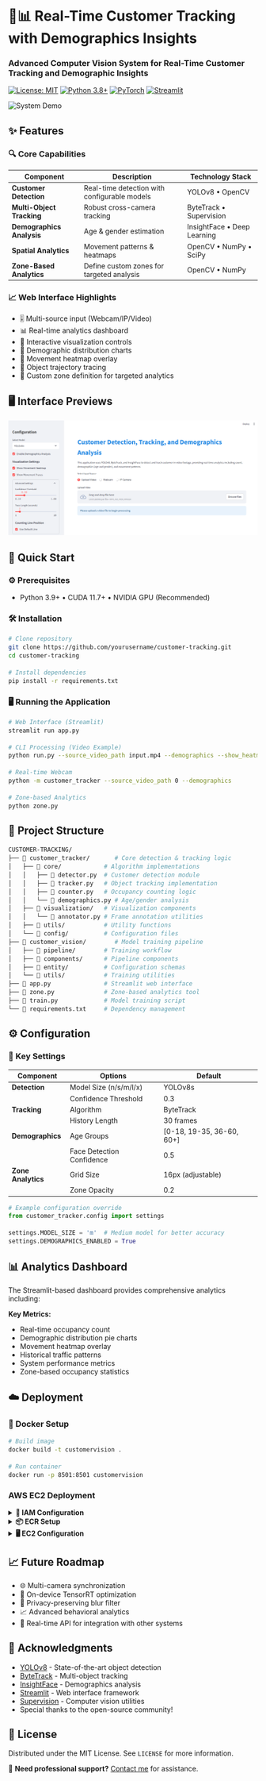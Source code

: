 # 🏬📊 Real-Time Customer Tracking with Demographics Insights 

### Advanced Computer Vision System for Real-Time Customer Tracking and Demographic Insights

[![License: MIT](https://img.shields.io/badge/License-MIT-yellow.svg)](https://opensource.org/licenses/MIT)
[![Python 3.8+](https://img.shields.io/badge/Python-3.8%2B-blue.svg)](https://www.python.org/)
[![PyTorch](https://img.shields.io/badge/PyTorch-%3E%3D1.8-red.svg)](https://pytorch.org/)
[![Streamlit](https://img.shields.io/badge/Streamlit-%E2%89%A50.85-orange.svg)](https://streamlit.io/)

![System Demo](assets/output.gif)

</div>


## ✨ Features

### 🔍 Core Capabilities
| Component | Description | Technology Stack |
|-----------|-------------|------------------|
| **Customer Detection** | Real-time detection with configurable models | YOLOv8 • OpenCV |
| **Multi-Object Tracking** | Robust cross-camera tracking | ByteTrack • Supervision |
| **Demographics Analysis** | Age & gender estimation | InsightFace • Deep Learning |
| **Spatial Analytics** | Movement patterns & heatmaps | OpenCV • NumPy • SciPy |
| **Zone-Based Analytics** | Define custom zones for targeted analysis | OpenCV • NumPy |

### 📈 Web Interface Highlights
- 🎚 Multi-source input (Webcam/IP/Video)
- 📊 Real-time analytics dashboard
- 🔄 Interactive visualization controls
- 🧮 Demographic distribution charts
- 🌋 Movement heatmap overlay
- 📍 Object trajectory tracing
- 🔲 Custom zone definition for targeted analytics

## 🖥️ Interface Previews

![Interface](assets/CT_UI_demo.png)


## 🚀 Quick Start

### ⚙️ Prerequisites
- Python 3.9+ • CUDA 11.7+ • NVIDIA GPU (Recommended)

### 🛠 Installation
```bash
# Clone repository
git clone https://github.com/yourusername/customer-tracking.git
cd customer-tracking

# Install dependencies
pip install -r requirements.txt
```

### 🖥 Running the Application
```bash
# Web Interface (Streamlit)
streamlit run app.py

# CLI Processing (Video Example)
python run.py --source_video_path input.mp4 --demographics --show_heatmap

# Real-time Webcam
python -m customer_tracker --source_video_path 0 --demographics

# Zone-based Analytics
python zone.py
```

## 🧩 Project Structure
```bash
CUSTOMER-TRACKING/
├── 📂 customer_tracker/       # Core detection & tracking logic
│   ├── 📂 core/            # Algorithm implementations
│   │   ├── 📄 detector.py  # Customer detection module
│   │   ├── 📄 tracker.py   # Object tracking implementation
│   │   ├── 📄 counter.py   # Occupancy counting logic
│   │   └── 📄 demographics.py # Age/gender analysis
│   ├── 📂 visualization/   # Visualization components
│   │   └── 📄 annotator.py # Frame annotation utilities
│   ├── 📂 utils/           # Utility functions
│   └── 📂 config/          # Configuration files
├── 📂 customer_vision/        # Model training pipeline
│   ├── 📂 pipeline/        # Training workflow
│   ├── 📂 components/      # Pipeline components
│   ├── 📂 entity/          # Configuration schemas
│   └── 📂 utils/           # Training utilities
├── 📄 app.py               # Streamlit web interface
├── 📄 zone.py              # Zone-based analytics tool
├── 📄 train.py             # Model training script
└── 📄 requirements.txt     # Dependency management
```

## ⚙️ Configuration

### 🔧 Key Settings
| Component | Options | Default |
|-----------|---------|---------|
| **Detection** | Model Size (n/s/m/l/x) | YOLOv8s |
| | Confidence Threshold | 0.3 |
| **Tracking** | Algorithm | ByteTrack |
| | History Length | 30 frames |
| **Demographics** | Age Groups | [0-18, 19-35, 36-60, 60+] |
| | Face Detection Confidence | 0.5 |
| **Zone Analytics** | Grid Size | 16px (adjustable) |
| | Zone Opacity | 0.2 |

```python
# Example configuration override
from customer_tracker.config import settings

settings.MODEL_SIZE = 'm'  # Medium model for better accuracy
settings.DEMOGRAPHICS_ENABLED = True
```

## 📊 Analytics Dashboard
The Streamlit-based dashboard provides comprehensive analytics including:

**Key Metrics:**
- Real-time occupancy count
- Demographic distribution pie charts
- Movement heatmap overlay
- Historical traffic patterns
- System performance metrics
- Zone-based occupancy statistics

## ☁️ Deployment

### 🐳 Docker Setup
```bash
# Build image
docker build -t customervision .

# Run container
docker run -p 8501:8501 customervision
```

### AWS EC2 Deployment
<details>
<summary><strong>🔐 IAM Configuration</strong></summary>

1. Create IAM user with:
   - `AmazonEC2ContainerRegistryFullAccess`
   - `AmazonEC2FullAccess`
2. Store credentials in GitHub Secrets:
   ```env
   AWS_ACCESS_KEY_ID=your_key
   AWS_SECRET_ACCESS_KEY=your_secret
   AWS_REGION=us-east-1
   ```
</details>

<details>
<summary><strong>📦 ECR Setup</strong></summary>

```bash
aws ecr create-repository --repository-name vehicle-tracking --region us-east-1
aws ecr get-login-password | docker login --username AWS --password-stdin your-account-id.dkr.ecr.us-east-1.amazonaws.com
```
</details>

<details>
<summary><strong>🖥 EC2 Configuration</strong></summary>

```bash
# Install Docker on Ubuntu
sudo apt-get update && sudo apt-get upgrade -y
curl -fsSL https://get.docker.com -o get-docker.sh
sudo sh get-docker.sh
sudo usermod -aG docker ubuntu
newgrp docker
```
</details>

## 📈 Future Roadmap
- 🌐 Multi-camera synchronization
- 🧠 On-device TensorRT optimization
- 🔐 Privacy-preserving blur filter
- 📈 Advanced behavioral analytics
- 🔄 Real-time API for integration with other systems


## 🙏 Acknowledgments
- [YOLOv8](https://github.com/ultralytics/ultralytics) - State-of-the-art object detection
- [ByteTrack](https://github.com/ifzhang/ByteTrack) - Multi-object tracking
- [InsightFace](https://github.com/deepinsight/insightface) - Demographics analysis
- [Streamlit](https://streamlit.io/) - Web interface framework
- [Supervision](https://github.com/roboflow/supervision) - Computer vision utilities
- Special thanks to the open-source community!



## 📜 License
Distributed under the MIT License. See `LICENSE` for more information.

📩 **Need professional support?** [Contact me](mailto:hafizshakeel1997@gmail.com) for assistance.  
